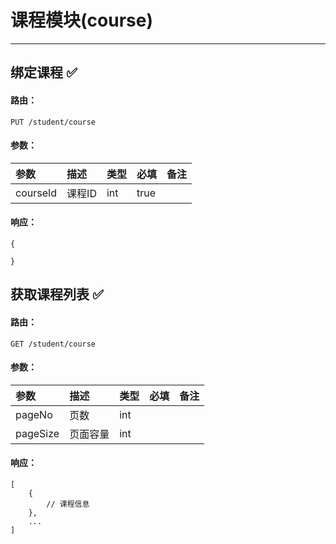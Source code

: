 # 课程模块\(course\)

---

## 绑定课程 ✅

#### 路由：

`PUT /student/course`

#### 参数：

| 参数 | 描述 | 类型 | 必填 | 备注 |
| :--- | :--- | :--- | :--- | :--- |
| courseId | 课程ID | int | true |  |

#### 响应：

```
{

}
```

## 获取课程列表 ✅

#### 路由：

`GET /student/course`

#### 参数：

| 参数 | 描述 | 类型 | 必填 | 备注 |
| :--- | :--- | :--- | :--- | :--- |
| pageNo | 页数 | int |  |  |
| pageSize | 页面容量 | int |  |  |

#### 响应：

```
[
    {
        // 课程信息
    },
    ...
]
```



